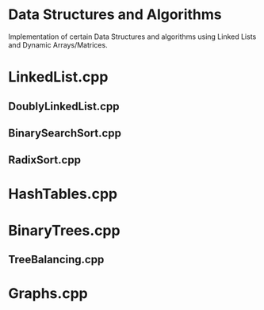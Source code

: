 # Data Structures and Algorithms

Implementation of certain Data Structures and algorithms using Linked Lists and Dynamic Arrays/Matrices.

# LinkedList.cpp

## DoublyLinkedList.cpp

## BinarySearchSort.cpp

## RadixSort.cpp

# HashTables.cpp

# BinaryTrees.cpp

## TreeBalancing.cpp

# Graphs.cpp

